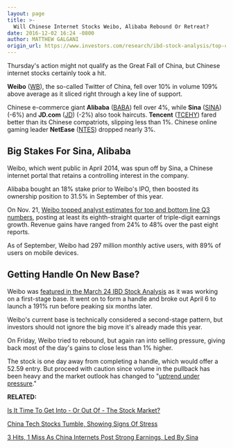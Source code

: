 ```yaml
---
layout: page
title: >-
  Will Chinese Internet Stocks Weibo, Alibaba Rebound Or Retreat?
date: 2016-12-02 16:24 -0800
author: MATTHEW GALGANI
origin_url: https://www.investors.com/research/ibd-stock-analysis/top-chinese-internet-stocks-weibo-alibaba-sina-netease-hit-selling-pressure/
---
```





Thursday's action might not qualify as the Great Fall of China, but Chinese internet stocks certainly took a hit.


**Weibo** ([WB](https://research.investors.com/quote.aspx?symbol=WB)), the so-called Twitter of China, fell over 10% in volume 109% above average as it sliced right through a key line of support.


Chinese e-commerce giant **Alibaba** ([BABA](https://research.investors.com/quote.aspx?symbol=BABA)) fell over 4%, while **Sina** ([SINA](https://research.investors.com/quote.aspx?symbol=SINA)) (-6%) and **JD.com** ([JD](https://research.investors.com/quote.aspx?symbol=JD)) (-2%) also took haircuts. **Tencent** ([TCEHY](https://research.investors.com/quote.aspx?symbol=TCEHY)) fared better than its Chinese compatriots, slipping less than 1%. Chinese online gaming leader **NetEase** ([NTES](https://research.investors.com/quote.aspx?symbol=NTES)) dropped nearly 3%.


Big Stakes For Sina, Alibaba
----------------------------


Weibo, which went public in April 2014, was spun off by Sina, a Chinese internet portal that retains a controlling interest in the company.


Alibaba bought an 18% stake prior to Weibo's IPO, then boosted its ownership position to 31.5% in September of this year.


On Nov. 21, [Weibo topped analyst estimates for top and bottom line Q3 numbers](https://www.investors.com/stock-lists/sector-leaders/china-internet-firms-post-strong-earnings-that-beat-q3-estimates/), posting at least its eighth-straight quarter of triple-digit earnings growth. Revenue gains have ranged from 24% to 48% over the past eight reports.


As of September, Weibo had 297 million monthly active users, with 89% of users on mobile devices.


Getting Handle On New Base?
---------------------------


Weibo was [featured in the March 24 IBD Stock Analysis](https://www.investors.com/research/ibd-stock-analysis/two-factors-driving-explosive-growth-for-the-twitter-of-china/) as it was working on a first-stage base. It went on to form a handle and broke out April 6 to launch a 191% run before peaking six months later.



Weibo's current base is technically considered a second-stage pattern, but investors should not ignore the big move it's already made this year.


On Friday, Weibo tried to rebound, but again ran into selling pressure, giving back most of the day's gains to close less than 1% higher.


The stock is one day away from completing a handle, which would offer a 52.59 entry. But proceed with caution since volume in the pullback has been heavy and the market outlook has changed to "[uptrend under pressure](https://www.investors.com/videos/is-it-time-to-get-into-or-out-of-the-stock-market/)."


**RELATED:**


[Is It Time To Get Into - Or Out Of - The Stock Market?](https://www.investors.com/videos/is-it-time-to-get-into-or-out-of-the-stock-market/)


[China Tech Stocks Tumble, Showing Signs Of Stress](https://www.investors.com/news/technology/china-tech-stocks-take-a-tumble-show-signs-of-stress/)


[3 Hits, 1 Miss As China Internets Post Strong Earnings, Led By Sina](https://www.investors.com/stock-lists/sector-leaders/china-internet-firms-post-strong-earnings-that-beat-q3-estimates/)




